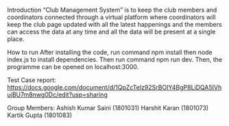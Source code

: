 Introduction
“Club Management System” is to keep the club members and coordinators connected through a virtual platform where coordinators will keep the club page updated with all the latest happenings and the members can access the data at any time and all the data will be present at a single place.

How to run
After installing the code, run command npm install then node index.js to install dependencies.  Then run command npm run dev. Then, the programme can be opened on localhost:3000.

Test Case report: https://docs.google.com/document/d/1QpZcTeIz92SrBOIY4BgP8LiDQA5IVhujBU7m8nwg0Dc/edit?usp=sharing

Group Members:
Ashish Kumar Saini (1801031)
Harshit Karan (1801073)
Kartik Gupta (1801083)
